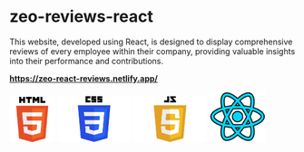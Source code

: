 # zeo-reviews-react
This website, developed using React, is designed to display comprehensive reviews of every employee within their company, providing valuable insights into their performance and contributions.
 
<strong style="font-weight:bold; display:block; width:100%;">https://zeo-react-reviews.netlify.app/</strong>


<div style=" disply:flex; justify-content: center; margin: 0 auto">
<img src="/public/HTML5_logo_and_wordmark.svg.png" alt="Description" width="80px" >
<img src="/public/CSS-Logo.png" alt="Description" width="130px" >
<img src="/public/JavaScript-Logo-2048x1280.png" alt="Description" width="130px" >
 <img src="/public/react.png" alt="Description" width="100px" >
</div>
 
